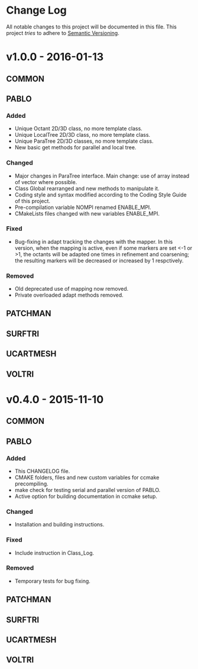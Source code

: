 # Change Log
All notable changes to this project will be documented in this file.
This project *tries* to adhere to [Semantic Versioning](http://semver.org/).

# v1.0.0 - 2016-01-13

## COMMON

## PABLO

### Added
- Unique Octant 2D/3D class, no more template class.
- Unique LocalTree 2D/3D class, no more template class.
- Unique ParaTree 2D/3D classes, no more template class.
- New basic get methods for parallel and local tree. 

### Changed
- Major changes in ParaTree interface. Main change: use of array instead of vector where possible.
- Class Global rearranged and new methods to manipulate it.
- Coding style and syntax modified according to the Coding Style Guide of this project.
- Pre-compilation variable NOMPI renamed ENABLE_MPI.
- CMakeLists files changed with new variables ENABLE_MPI.

### Fixed
- Bug-fixing in adapt tracking the changes with the mapper. In this version, when the mapping is active, even if some markers are set <-1 or >1, the octants will be adapted one times in refinement and coarsening; the resulting markers will be decreased or increased by 1 respctively.

### Removed
- Old deprecated use of mapping now removed.
- Private overloaded adapt methods removed.

## PATCHMAN

## SURFTRI

## UCARTMESH

## VOLTRI

# v0.4.0 - 2015-11-10

## COMMON

## PABLO

### Added
- This CHANGELOG file.
- CMAKE folders, files and new custom variables for ccmake precompiling.
- make check for testing serial and parallel version of PABLO.
- Active option for building documentation in ccmake setup.

### Changed
- Installation and building instructions.

### Fixed
- Include instruction in Class_Log.

### Removed
- Temporary tests for bug fixing.

## PATCHMAN

## SURFTRI

## UCARTMESH

## VOLTRI


